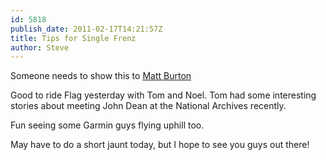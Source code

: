 ```yaml
---
id: 5818
publish_date: 2011-02-17T14:21:57Z
title: Tips for Single Frenz
author: Steve
---
```

Someone needs to show this to [Matt Burton](https://picasaweb.google.com/flagstafffrenzy/ColoradoTrailRide#5395279337521090018)

Good to ride Flag yesterday with Tom and Noel. Tom had some interesting stories about meeting John Dean at the National Archives recently.

Fun seeing some Garmin guys flying uphill too.

May have to do a short jaunt today, but I hope to see you guys out there!